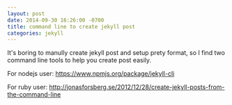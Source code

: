 ```yaml
---
layout: post
date: 2014-09-30 16:26:00 -0700
title: command line to create jekyll post
categories: jekyll
---
```


It's boring to manully create jekyll post and setup prety format, so I find two command line tools to help you create post easily.

For nodejs user: <https://www.npmjs.org/package/jekyll-cli>

For ruby user: <http://jonasforsberg.se/2012/12/28/create-jekyll-posts-from-the-command-line>
